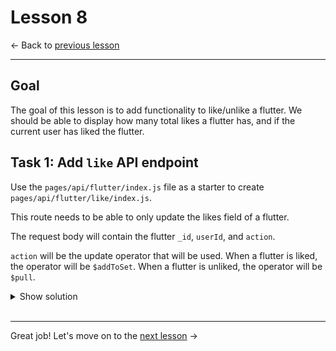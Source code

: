 # Lesson 8

<- Back to [previous lesson]()

---

## Goal 

The goal of this lesson is to add functionality to like/unlike a flutter. We should be able to display how many total likes a flutter has, and if the current user has liked the flutter.

## Task 1: Add `like` API endpoint

Use the `pages/api/flutter/index.js` file as a starter to create `pages/api/flutter/like/index.js`.

This route needs to be able to only update the likes field of a flutter.

The request body will contain the flutter `_id`, `userId`, and `action`.

`action` will be the update operator that will be used. When a flutter is liked, the operator will be `$addToSet`. When a flutter is unliked, the operator will be `$pull`.

<details>
<summary>Show solution</summary>

```js
case "PUT":
  const updateData = await fetch(`${baseUrl}/updateOne`, {
    ...fetchOptions,
    body: JSON.stringify({
      ...fetchBody,
      filter: { _id: { "$oid": req.body._id } },
      update: { [req.body.action]: {
        likes: req.body.userId,
      } },
    }),
  });
  const updateDataJson = await updateData.json();
  res.status(200).json(updateDataJson);
  break;
```
</details>
<br>

---

Great job! Let's move on to the [next lesson]() ->
